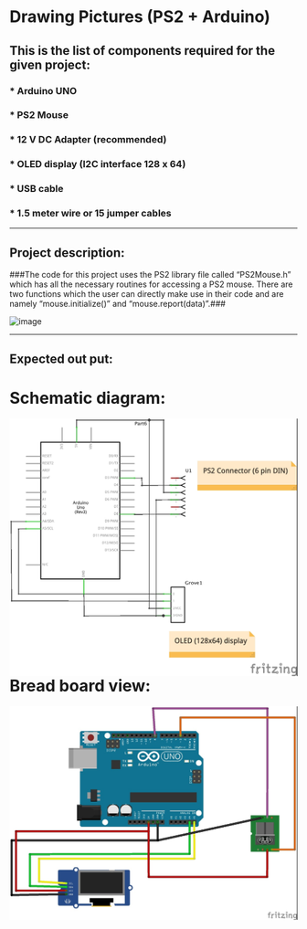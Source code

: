 # Drawing Pictures (PS2 + Arduino)

## This is the list of components required for the given project:

### * Arduino UNO
### * PS2 Mouse
### * 12 V DC Adapter (recommended)
### * OLED display (I2C interface 128 x 64)
### * USB cable
### * 1.5 meter wire or 15 jumper cables 
<hr>

## Project description:

###The code for this project uses the PS2 library file called “PS2Mouse.h” which has all the necessary routines for accessing a PS2 mouse. There are two functions which the user can directly make use in their code and are namely “mouse.initialize()” and “mouse.report(data)”.###

![image](https://static-cdn.imageservice.cloud/737533/a-essentials-tutorial-personal-computer-components-ports-and-cables.jpg)

<hr>

## Expected out put:

# Schematic diagram:
<img src="schematic.jpeg" alt="step1" style="float: left; margin-right: 10px;" />
<hr>

# Bread board view:
<img src="breadboard.jpeg" alt="step1" style="float: left; margin-right: 10px;" />
